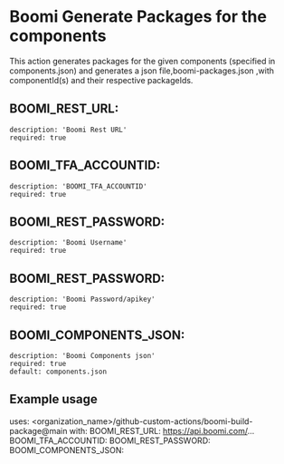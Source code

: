 # Boomi Generate Packages for the components

This action generates packages for the given components (specified in components.json) and 
generates a json file,boomi-packages.json ,with componentId(s) and their respective packageIds.

## BOOMI_REST_URL: 
    description: 'Boomi Rest URL'
    required: true   

##  BOOMI_TFA_ACCOUNTID: 
    description: 'BOOMI_TFA_ACCOUNTID'
    required: true 

##  BOOMI_REST_PASSWORD:  
    description: 'Boomi Username'
    required: true    

##  BOOMI_REST_PASSWORD: 
    description: 'Boomi Password/apikey'
    required: true 

##  BOOMI_COMPONENTS_JSON:
    description: 'Boomi Components json'
    required: true 
    default: components.json

## Example usage

uses: <organization_name>/github-custom-actions/boomi-build-package@main
with:
  BOOMI_REST_URL: https://api.boomi.com/...
  BOOMI_TFA_ACCOUNTID:
  BOOMI_REST_PASSWORD:
  BOOMI_COMPONENTS_JSON:
